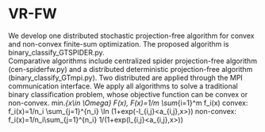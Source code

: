 # VR-FW
We develop one distributed stochastic projection-free algorithm for convex and non-convex finite-sum optimization. 
The proposed algorithm is binary_classify_GTSPIDER.py.  
Comparative algorithms include centralized spider projection-free algorithm (cen-spiderfw.py) and a distributed deterministic projection-free algorithm (binary_classify_GTmpi.py).
Two distributed are applied through the MPI communication interface. 
We apply all algorithms to solve a traditional binary classification problem, whose objective function can be convex or non-convex.
min._{x\in \Omega} F(x), F(x)=1/m \sum_{i=1}^m f_i(x)
convex: f_i(x)=1/n_i \sum_{j=1}^{n_i} \ln (1+exp(-l_{i,j}<a_{i,j},x>))
non-convex: f_i(x)=1/n_i\sum_{j=1}^{n_i} 1/(1+exp(l_{i,j}<a_{i,j},x>))
